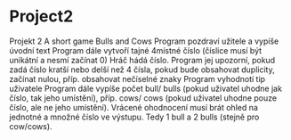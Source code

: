 # Project2
Projekt 2
A short game Bulls and Cows
Program pozdraví užitele a vypíše úvodní text
Program dále vytvoří tajné 4místné číslo (číslice musí být unikátní a nesmí začínat 0)
Hráč hádá číslo. Program jej upozorní, pokud zadá číslo kratší nebo delší než 4 čísla, pokud bude obsahovat duplicity, začínat nulou, příp. obsahovat nečíselné znaky
Program vyhodnotí tip uživatele
Program dále vypíše počet bull/ bulls (pokud uživatel uhodne jak číslo, tak jeho umístění), příp. cows/ cows (pokud uživatel uhodne pouze číslo, ale ne jeho umístění). Vrácené ohodnocení musí brát ohled na jednotné a množné číslo ve výstupu. Tedy 1 bull a 2 bulls (stejně pro cow/cows).
